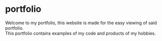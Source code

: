 # portfolio
Welcome to my portfolio, this website is made for the easy viewing of said portfolio.  
This portfolio contains examples of my code and products of my hobbies.
